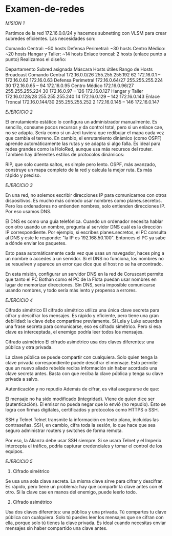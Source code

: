 # Examen-de-redes

*MISION 1*

Partimos de la red 172.16.0.0/24 y hacemos subnetting con VLSM para crear subredes eficientes. Las necesidades son:

Comando Central: ~50 hosts
Defensa Perimetral: ~30 hosts
Centro Médico: ~20 hosts
Hangar y Taller: ~14 hosts
Enlace troncal: 2 hosts (enlace punto a punto)
Realizamos el diseño:

Departamento	Subred asignada	Máscara	Hosts útiles	Rango de Hosts	Broadcast
Comando Central	172.16.0.0/26	255.255.255.192	62	172.16.0.1 – 172.16.0.62	172.16.0.63
Defensa Perimetral	172.16.0.64/27	255.255.255.224	30	172.16.0.65 – 94	172.16.0.95
Centro Médico	172.16.0.96/27	255.255.255.224	30	172.16.0.97 – 126	172.16.0.127
Hangar y Taller	172.16.0.128/28	255.255.255.240	14	172.16.0.129 – 142	172.16.0.143
Enlace Troncal	172.16.0.144/30	255.255.255.252	2	172.16.0.145 – 146	172.16.0.147

*EJERCICIO 2*

El enrutamiento estático lo configura un administrador manualmente. Es sencillo, consume pocos recursos y da control total, pero si un enlace cae, no se adapta. Sería como si un Jedi tuviera que redibujar el mapa cada vez que cambia el terreno.
En cambio, el enrutamiento dinámico (como OSPF) aprende automáticamente las rutas y se adapta si algo falla. Es ideal para redes grandes como la HoloRed, aunque usa más recursos del router.
También hay diferentes estilos de protocolos dinámicos:

RIP, que solo cuenta saltos, es simple pero lento.
OSPF, más avanzado, construye un mapa completo de la red y calcula la mejor ruta. Es más rápido y preciso.


*EJERCICIO 3*

En una red, no solemos escribir direcciones IP para comunicarnos con otros dispositivos. Es mucho más cómodo usar nombres como planes.secretos. Pero los ordenadores no entienden nombres, solo entienden direcciones IP. Por eso usamos DNS.

El DNS es como una guía telefónica. Cuando un ordenador necesita hablar con otro usando un nombre, pregunta al servidor DNS cuál es la dirección IP correspondiente. Por ejemplo, si escribes planes.secretos, el PC consulta al DNS y este le responde: "la IP es 192.168.50.100". Entonces el PC ya sabe a dónde enviar los paquetes.

Esto pasa automáticamente cada vez que usas un navegador, haces ping a un nombre o accedes a un servidor. Si el DNS no funciona, los nombres no se resuelven y aparece un error que dice que el host no se ha encontrado.

En esta misión, configurar un servidor DNS en la red de Coruscant permite que tanto el PC Bothan como el PC de la Flota puedan usar nombres en lugar de memorizar direcciones. Sin DNS, sería imposible comunicarse usando nombres, y todo sería más lento y propenso a errores.

*EJERCICIO 4*

Cifrado simétrico
El cifrado simétrico utiliza una única clave secreta para cifrar y descifrar los mensajes. Es rápido y eficiente, pero tiene una gran debilidad: la clave debe compartirse previamente.
Si Leia y Luke acuerdan una frase secreta para comunicarse, eso es cifrado simétrico. Pero si esa clave es interceptada, el enemigo podría leer todos los mensajes.

Cifrado asimétrico
El cifrado asimétrico usa dos claves diferentes: una pública y otra privada.

La clave pública se puede compartir con cualquiera.
Solo quien tenga la clave privada correspondiente puede descifrar el mensaje.
Esto permite que un nuevo aliado rebelde reciba información sin haber acordado una clave secreta antes. Basta con que reciba la clave pública y tenga su clave privada a salvo.

Autenticación y no repudio
Además de cifrar, es vital asegurarse de que:

El mensaje no ha sido modificado (integridad).
Viene de quien dice ser (autenticación).
El emisor no pueda negar que lo envió (no repudio).
Esto se logra con firmas digitales, certificados y protocolos como HTTPS o SSH.

SSH y Telnet
Telnet transmite la información en texto plano, incluidas las contraseñas. SSH, en cambio, cifra toda la sesión, lo que hace que sea seguro administrar routers y switches de forma remota.

Por eso, la Alianza debe usar SSH siempre. Si se usara Telnet y el Imperio intercepta el tráfico, podría capturar credenciales y tomar el control de los equipos.

*EJERCICIO 5*
1. Cifrado simétrico

Se usa una sola clave secreta.
La misma clave sirve para cifrar y descifrar.
Es rápido, pero tiene un problema: hay que compartir la clave antes con el otro.
Si la clave cae en manos del enemigo, puede leerlo todo.

2. Cifrado asimétrico

Usa dos claves diferentes: una pública y una privada.
Tú compartes tu clave pública con cualquiera.
Solo tú puedes leer los mensajes que se cifran con ella, porque solo tú tienes la clave privada.
Es ideal cuando necesitas enviar mensajes sin haber compartido una clave antes.

